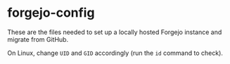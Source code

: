 # forgejo-config

These are the files needed to set up a locally hosted Forgejo instance and migrate from GitHub.

On Linux, change `UID` and `GID` accordingly (run the `id` command to check).
